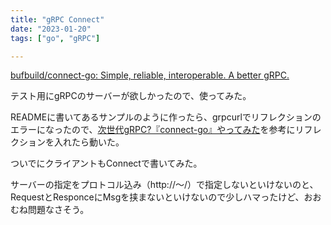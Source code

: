```yaml
---
title: "gRPC Connect"
date: "2023-01-20"
tags: ["go", "gRPC"]

---
```


[bufbuild/connect-go: Simple, reliable, interoperable. A better gRPC.](https://github.com/bufbuild/connect-go)

テスト用にgRPCのサーバーが欲しかったので、使ってみた。

READMEに書いてあるサンプルのように作ったら、grpcurlでリフレクションのエラーになったので、[次世代gRPC?『connect-go』やってみた](https://zenn.dev/rai_wtnb/articles/e07ad831ea8e34)を参考にリフレクションを入れたら動いた。

ついでにクライアントもConnectで書いてみた。

サーバーの指定をプロトコル込み（http://～/）で指定しないといけないのと、RequestとResponceにMsgを挟まないといけないので少しハマったけど、おおむね問題なさそう。
